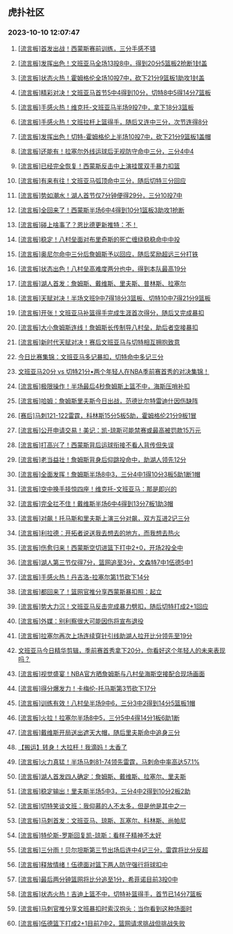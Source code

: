 ## 虎扑社区 
### 2023-10-10 12:07:47

1. [[流言板]首发出战！西蒙斯赛前训练，三分手感不错](https://bbs.hupu.com/62408219.html)

2. [[流言板]发挥出色！文班亚马全场13投8中，得到20分5篮板2抢断1封盖](https://bbs.hupu.com/62411008.html)

3. [[流言板]状态火热！霍姆格伦全场10投7中，砍下21分9篮板1助攻1封盖](https://bbs.hupu.com/62410992.html)

4. [[流言板]精彩对决！文班亚马首节5中4得到10分，切特8中5得14分7篮板](https://bbs.hupu.com/62408825.html)

5. [[流言板]手感火热！维克托-文班亚马半场9投7中，拿下18分3篮板](https://bbs.hupu.com/62409570.html)

6. [[流言板]手感火热！文班拉杆上篮得手，随后又连中三分，次节连得8分](https://bbs.hupu.com/62409245.html)

7. [[流言板]发挥出色！切特-霍姆格伦上半场10投7中，砍下21分9篮板1盖帽](https://bbs.hupu.com/62409557.html)

8. [[流言板]还能有！拉塞尔外线运球后无视防守命中三分，三分4中4](https://bbs.hupu.com/62409812.html)

9. [[流言板]已经完全恢复！西蒙斯反击中上演挂筐双手暴力扣篮](https://bbs.hupu.com/62410370.html)

10. [[流言板]有来有往！文班亚马弧顶命中三分，随后切特三分回应](https://bbs.hupu.com/62409188.html)

11. [[流言板]势如潮水！湖人首节仅7分钟便得29分，三分10投7中](https://bbs.hupu.com/62409867.html)

12. [[流言板]全回来了！西蒙斯半场6中4得到10分1篮板3助攻1抢断](https://bbs.hupu.com/62411029.html)

13. [[流言板]碰上啥事了？恩比德更新推特：不！](https://bbs.hupu.com/62409368.html)

14. [[流言板]稳定！八村垒面对布里奇斯的死亡缠绕稳稳命中中投](https://bbs.hupu.com/62410515.html)

15. [[流言板]奥尼尔命中三分后詹姆斯予以回应，随后奖励超远三分打铁](https://bbs.hupu.com/62410079.html)

16. [[流言板]状态出色！八村垒高难度两分也中，得到本队最高19分](https://bbs.hupu.com/62411622.html)

17. [[流言板]湖人首发：詹姆斯、戴维斯、里夫斯、普林斯、拉塞尔](https://bbs.hupu.com/62408425.html)

18. [[流言板]天赋对决！半场文班9中7得18分3篮板、切特10中7得21分9篮板](https://bbs.hupu.com/62410448.html)

19. [[流言板]开张！文班亚马补篮得手完成生涯首次得分，随后又完成暴扣](https://bbs.hupu.com/62408434.html)

20. [[流言板]大小詹姆斯连线！詹姆斯长传制导八村垒，助后者空接暴扣](https://bbs.hupu.com/62410774.html)

21. [[流言板]新时代天赋对决！赛后文班亚马与切特相互拥抱致意](https://bbs.hupu.com/62411610.html)

22. [今日比赛集锦：文班亚马多记暴扣，切特命中多记三分](https://bbs.hupu.com/62411718.html)

23. [文班亚马20分 vs 切特21分•两个年轻人在NBA季前赛首秀的对决集锦！](https://bbs.hupu.com/62410889.html)

24. [[流言板]极限操作！半场最后4秒詹姆斯上篮不中，海斯压哨补扣](https://bbs.hupu.com/62410850.html)

25. [[流言板]哈姆：詹姆斯里夫斯今日出战，范德比尔特雷迪什因伤缺阵](https://bbs.hupu.com/62407679.html)

26. [[赛后]马刺121-122雷霆，科林斯15分5板5助，霍姆格伦21分9板1冒](https://bbs.hupu.com/62410974.html)

27. [[流言板]公开申请交易！美记：凯-琼斯可能禁赛或最高被罚款15万元](https://bbs.hupu.com/62407286.html)

28. [[流言板]打高兴了！西蒙斯背后运球衔接不看人背传但失误](https://bbs.hupu.com/62410491.html)

29. [[流言板]老当益壮！詹姆斯背身后仰跳投命中，助湖人领先12分](https://bbs.hupu.com/62410337.html)

30. [[流言板]全面发挥！詹姆斯半场8中3，三分4中1得10分3板5助1断1帽](https://bbs.hupu.com/62410966.html)

31. [[流言板]空中换手技惊四座！维克托-文班亚马：那是即兴的](https://bbs.hupu.com/62411955.html)

32. [[流言板]完全拦不住！戴维斯半场6中4得到13分7板1助3帽](https://bbs.hupu.com/62410943.html)

33. [[流言板]对飙！托马斯和里夫斯上演三分对飙，双方互进2记三分](https://bbs.hupu.com/62411563.html)

34. [[流言板]利拉德：开拓者说送我去想去的地方，而我想去热火](https://bbs.hupu.com/62408550.html)

35. [[流言板]伤愈归来！西蒙斯空切进篮下打中2+0，开场2投全中](https://bbs.hupu.com/62409723.html)

36. [[流言板]湖人第三节仅得7分，篮网追至3分，文森特7中1伍德5中1](https://bbs.hupu.com/62411440.html)

37. [[流言板]手感火热！丹吉洛-拉塞尔第1节砍下14分](https://bbs.hupu.com/62410139.html)

38. [[流言板]都回来了！篮网官推分享西蒙斯暴扣照：起立](https://bbs.hupu.com/62410862.html)

39. [[流言板]势大力沉！文班亚马反击完成暴力劈扣，随后切特打成2+1回应](https://bbs.hupu.com/62408593.html)

40. [[流言板]外媒：别利察很大可能因伤将宣布退役](https://bbs.hupu.com/62407002.html)

41. [[流言板]拉塞尔再次上场连续穿针引线助湖人拉开比分领先至19分](https://bbs.hupu.com/62410580.html)

42. [文班亚马今日精华剪辑，季前赛首秀拿下20分，你看好这个年轻人的未来表现吗？](https://bbs.hupu.com/62411168.html)

43. [[流言板]视觉盛宴！NBA官方晒詹姆斯与八村垒海斯空接配合现场画面](https://bbs.hupu.com/62411213.html)

44. [[流言板]得分爆发力！卡梅伦-托马斯第3节砍下17分](https://bbs.hupu.com/62412009.html)

45. [[流言板]训练有效！八村垒半场9中6，三分3中2得到14分5篮板1帽](https://bbs.hupu.com/62411123.html)

46. [[流言板]火拉！拉塞尔半场8中5，三分5中4得14分1板6助1断](https://bbs.hupu.com/62410919.html)

47. [[流言板]戴维斯开局送出遮天大帽，随后里夫斯命中追身三分](https://bbs.hupu.com/62409524.html)

48. [【搬运】转身！大拉杆！我滴妈！太香了](https://bbs.hupu.com/62409237.html)

49. [[流言板]火力真猛！半场马刺81-74领先雷霆，马刺命中率高达57.1%](https://bbs.hupu.com/62409667.html)

50. [[流言板]湖人首发四人确定：詹姆斯、戴维斯、拉塞尔、里夫斯](https://bbs.hupu.com/62407758.html)

51. [[流言板]稳定输出！里夫斯半场5中3，三分4中2得到10分2板2助](https://bbs.hupu.com/62411002.html)

52. [[流言板]切特笑谈文班：我仰慕的人不太多，但是他是其中之一](https://bbs.hupu.com/62412089.html)

53. [[流言板]马刺首发：文班亚马、琼斯、瓦塞尔、科林斯、尚帕尼](https://bbs.hupu.com/62407916.html)

54. [[流言板]特伦斯-罗斯回复凯-琼斯：看样子精神不太好](https://bbs.hupu.com/62407474.html)

55. [[流言板]三分雨！贝尔坦斯第三节出场后连中4记三分，雷霆将比分反超](https://bbs.hupu.com/62410090.html)

56. [[流言板]释放情绪！伍德面对篮下两人防守强行将球扣中](https://bbs.hupu.com/62411336.html)

57. [[流言板]最后两分钟篮网将比分追至1分，希菲诺目前3投0中](https://bbs.hupu.com/62412385.html)

58. [[流言板]状态火热！吉迪上篮不中，切特补篮得手，首节已14分7篮板](https://bbs.hupu.com/62408672.html)

59. [[流言板]马刺官推分享文班暴扣时索汉抱头：当你看到这种场面时](https://bbs.hupu.com/62409489.html)

60. [[流言板]伍德篮下打成2+1目前7中2，篮网请求挑战但挑战失败](https://bbs.hupu.com/62411789.html)

